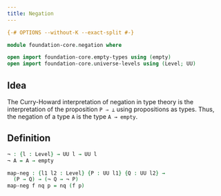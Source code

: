 ```yaml
---
title: Negation
---
```


```agda
{-# OPTIONS --without-K --exact-split #-}

module foundation-core.negation where

open import foundation-core.empty-types using (empty)
open import foundation-core.universe-levels using (Level; UU)
```

## Idea

The Curry-Howard interpretation of negation in type theory is the interpretation of the proposition `P ⇒ ⊥` using propositions as types. Thus, the negation of a type `A` is the type `A → empty`.

## Definition

```agda
¬ : {l : Level} → UU l → UU l
¬ A = A → empty

map-neg : {l1 l2 : Level} {P : UU l1} {Q : UU l2} →
  (P → Q) → (¬ Q → ¬ P)
map-neg f nq p = nq (f p)
```
